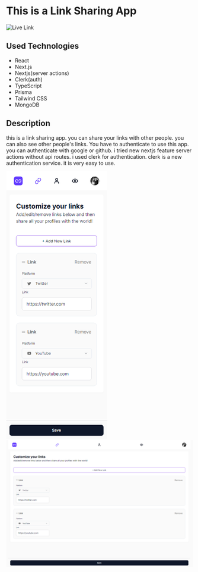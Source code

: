# This is a Link Sharing App

<!-- Add Live Link -->

![Live Link](https://link-sharing-app-nine.vercel.app/)

## Used Technologies

- React
- Next.js
- Nextjs(server actions)
- Clerk(auth)
- TypeScript
- Prisma
- Tailwind CSS
- MongoDB

## Description

this is a link sharing app. you can share your links with other people. you can also see other people's links.
You have to authenticate to use this app. you can authenticate with google or github.
i tried new nextjs feature server actions without api routes.
i used clerk for authentication. clerk is a new authentication service. it is very easy to use.

<!--  Picutre Preview -->

![Preview](./public/preview-1.png)
![Preview](./public/preview-2.png)
